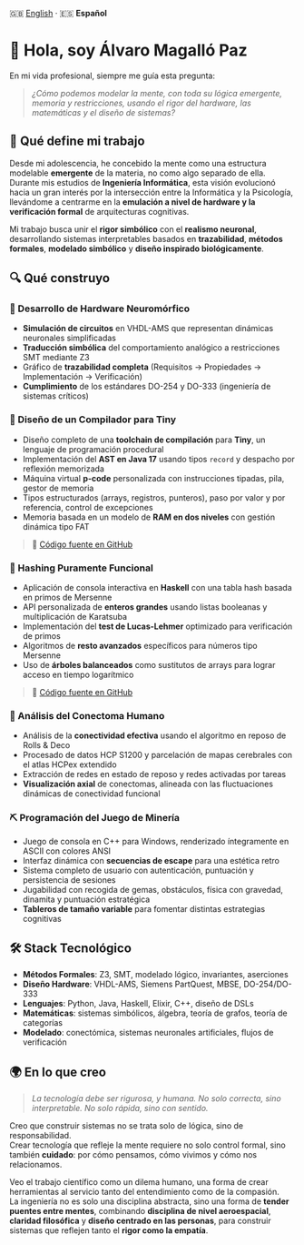 🇬🇧 [English](./README.md) · 🇪🇸 **Español**

# 👋 Hola, soy Álvaro Magalló Paz

En mi vida profesional, siempre me guía esta pregunta:

> *¿Cómo podemos modelar la mente, con toda su lógica emergente, memoria y restricciones, usando el rigor del hardware, las matemáticas y el diseño de sistemas?*

## 🧠 Qué define mi trabajo

Desde mi adolescencia, he concebido la mente como una estructura modelable **emergente** de la materia, no como algo separado de ella. Durante mis estudios de **Ingeniería Informática**, esta visión evolucionó hacia un gran interés por la intersección entre la Informática y la Psicología, llevándome a centrarme en la **emulación a nivel de hardware y la verificación formal** de arquitecturas cognitivas.

Mi trabajo busca unir el **rigor simbólico** con el **realismo neuronal**, desarrollando sistemas interpretables basados en **trazabilidad**, **métodos formales**, **modelado simbólico** y **diseño inspirado biológicamente**.

## 🔍 Qué construyo

### 🧪 Desarrollo de Hardware Neuromórfico

- **Simulación de circuitos** en VHDL-AMS que representan dinámicas neuronales simplificadas  
- **Traducción simbólica** del comportamiento analógico a restricciones SMT mediante Z3  
- Gráfico de **trazabilidad completa** (Requisitos → Propiedades → Implementación → Verificación)  
- **Cumplimiento** de los estándares DO-254 y DO-333 (ingeniería de sistemas críticos)

### 🧱 Diseño de un Compilador para Tiny

- Diseño completo de una **toolchain de compilación** para **Tiny**, un lenguaje de programación procedural  
- Implementación del **AST en Java 17** usando tipos `record` y despacho por reflexión memorizada  
- Máquina virtual **p-code** personalizada con instrucciones tipadas, pila, gestor de memoria  
- Tipos estructurados (arrays, registros, punteros), paso por valor y por referencia, control de excepciones  
- Memoria basada en un modelo de **RAM en dos niveles** con gestión dinámica tipo FAT

> 📁 [Código fuente en GitHub](https://github.com/amagallo/tiny-compiler)

### 🔢 Hashing Puramente Funcional

- Aplicación de consola interactiva en **Haskell** con una tabla hash basada en primos de Mersenne  
- API personalizada de **enteros grandes** usando listas booleanas y multiplicación de Karatsuba  
- Implementación del **test de Lucas-Lehmer** optimizado para verificación de primos  
- Algoritmos de **resto avanzados** específicos para números tipo Mersenne  
- Uso de **árboles balanceados** como sustitutos de arrays para lograr acceso en tiempo logarítmico

> 📁 [Código fuente en GitHub](https://gist.github.com/amagallo/f15bf0258bc8da12a8103a4e13c6b149)

### 🧠 Análisis del Conectoma Humano

- Análisis de la **conectividad efectiva** usando el algoritmo en reposo de Rolls & Deco  
- Procesado de datos HCP S1200 y parcelación de mapas cerebrales con el atlas HCPex extendido  
- Extracción de redes en estado de reposo y redes activadas por tareas  
- **Visualización axial** de conectomas, alineada con las fluctuaciones dinámicas de conectividad funcional

### ⛏ Programación del Juego de Minería

- Juego de consola en C++ para Windows, renderizado íntegramente en ASCII con colores ANSI  
- Interfaz dinámica con **secuencias de escape** para una estética retro  
- Sistema completo de usuario con autenticación, puntuación y persistencia de sesiones  
- Jugabilidad con recogida de gemas, obstáculos, física con gravedad, dinamita y puntuación estratégica  
- **Tableros de tamaño variable** para fomentar distintas estrategias cognitivas

## 🛠 Stack Tecnológico

- **Métodos Formales**: Z3, SMT, modelado lógico, invariantes, aserciones  
- **Diseño Hardware**: VHDL-AMS, Siemens PartQuest, MBSE, DO-254/DO-333  
- **Lenguajes**: Python, Java, Haskell, Elixir, C++, diseño de DSLs  
- **Matemáticas**: sistemas simbólicos, álgebra, teoría de grafos, teoría de categorías  
- **Modelado**: conectómica, sistemas neuronales artificiales, flujos de verificación

## 🌍 En lo que creo

> *La tecnología debe ser rigurosa, y humana. No solo correcta, sino interpretable. No solo rápida, sino con sentido.*

Creo que construir sistemas no se trata solo de lógica, sino de responsabilidad.  
Crear tecnología que refleje la mente requiere no solo control formal, sino también **cuidado**: por cómo pensamos, cómo vivimos y cómo nos relacionamos.

Veo el trabajo científico como un dilema humano, una forma de crear herramientas al servicio tanto del entendimiento como de la compasión.  
La ingeniería no es solo una disciplina abstracta, sino una forma de **tender puentes entre mentes**, combinando **disciplina de nivel aeroespacial**, **claridad filosófica** y **diseño centrado en las personas**, para construir sistemas que reflejen tanto el **rigor como la empatía**.

